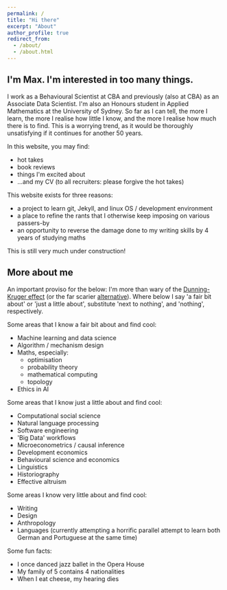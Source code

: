 ```yaml
---
permalink: /
title: "Hi there"
excerpt: "About"
author_profile: true
redirect_from: 
  - /about/
  - /about.html
---
```

I'm Max. I'm interested in too many things.
-----
I work as a Behavioural Scientist at CBA and previously (also at CBA) as an Associate Data Scientist. I'm also an Honours student in Applied Mathematics at the University of Sydney. So far as I can tell, the more I learn, the more I realise how little I know, and the more I realise how much there is to find. This is a worrying trend, as it would be thoroughly unsatisfying if it continues for another 50 years. 

In this website, you may find:

- hot takes
- book reviews
- things I'm excited about
- ...and my CV (to all recruiters: please forgive the hot takes)

This website exists for three reasons:
- a project to learn git, Jekyll, and linux OS / development environment
- a place to refine the rants that I otherwise keep imposing on various passers-by
- an opportunity to reverse the damage done to my writing skills by 4 years of studying maths

This is still very much under construction!

More about me
-------
An important proviso for the below: I'm more than wary of the [Dunning-Kruger effect](https://en.wikipedia.org/wiki/Dunning%E2%80%93Kruger_effect) (or the far scarier [alternative](https://xkcd.com/1531/)). Where below I say 'a fair bit about' or 'just a little about', substitute 'next to nothing', and 'nothing', respectively.

Some areas that I know a fair bit about and find cool:
- Machine learning and data science
- Algorithm / mechanism design
- Maths, especially:
  - optimisation
  - probability theory
  - mathematical computing
  - topology
- Ethics in AI

Some areas that I know just a little about and find cool:
- Computational social science
- Natural language processing
- Software engineering
- 'Big Data' workflows
- Microeconometrics / causal inference
- Development economics
- Behavioural science and economics
- Linguistics
- Historiography
- Effective altruism

Some areas I know very little about and find cool:
- Writing 
- Design
- Anthropology
- Languages (currently attempting a horrific parallel attempt to learn both German and Portuguese at the same time)

Some fun facts:
- I once danced jazz ballet in the Opera House
- My family of 5 contains 4 nationalities
- When I eat cheese, my hearing dies

